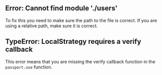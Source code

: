## **Error: Cannot find module './users'**

To fix this you need to make sure the path to the file is correct. If you are using a relative path, make sure it is correct.

## **TypeError: LocalStrategy requires a verify callback**

This error means that you are missing the verify callback function in the `passport.use` function.
